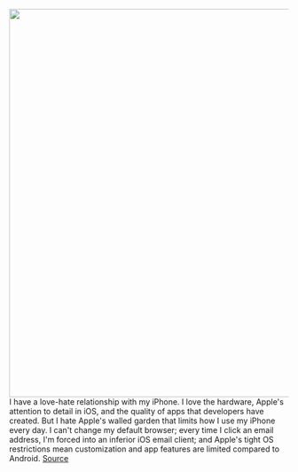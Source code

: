 <img src='https://cdn.vox-cdn.com/thumbor/s3QITobXxU4U9Pqi_G-Bf5iMCpw=/0x0:2040x1360/1200x800/filters:focal(857x517:1183x843)/cdn.vox-cdn.com/uploads/chorus_image/image/66350532/akrales_190914_3666_0259.0.jpg' width='700px' /><br/>
I have a love-hate relationship with my iPhone. I love the hardware, Apple's attention to detail in iOS, and the quality of apps that developers have created. But I hate Apple's walled garden that limits how I use my iPhone every day. I can't change my default browser; every time I click an email address, I'm forced into an inferior iOS email client; and Apple's tight OS restrictions mean customization and app features are limited compared to Android.
<a href='https://www.theverge.com/2020/2/21/21146804/apple-ios-14-features-default-apps-settings-restrictions-apis-rumors'> Source <a/>